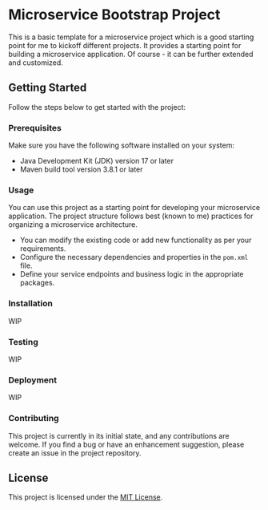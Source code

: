 # Microservice Bootstrap Project

This is a basic template for a microservice project which is a good starting point for me to kickoff different projects.
It provides a starting point for building a microservice application. Of course - it can be further extended and customized.

## Getting Started

Follow the steps below to get started with the project:

### Prerequisites

Make sure you have the following software installed on your system:

- Java Development Kit (JDK) version 17 or later
- Maven build tool version 3.8.1 or later

### Usage

You can use this project as a starting point for developing your microservice application. The project structure follows best (known to me) practices for organizing a microservice architecture.

- You can modify the existing code or add new functionality as per your requirements.
- Configure the necessary dependencies and properties in the `pom.xml` file.
- Define your service endpoints and business logic in the appropriate packages.

### Installation

WIP

### Testing

WIP

### Deployment

WIP

### Contributing

This project is currently in its initial state, and any contributions are welcome. If you find a bug or have an enhancement suggestion, please create an issue in the project repository.

## License

This project is licensed under the [MIT License](LICENSE.md).